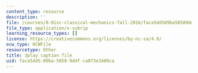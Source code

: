 ```yaml
---
content_type: resource
description: ''
file: /courses/8-01sc-classical-mechanics-fall-2016/faca5dd509ba58509ddfca073e3409ca_flwYlUfw4WU.vtt
file_type: application/x-subrip
learning_resource_types: []
license: https://creativecommons.org/licenses/by-nc-sa/4.0/
ocw_type: OCWFile
resourcetype: Other
title: 3play caption file
uid: faca5dd5-09ba-5850-9ddf-ca073e3409ca
---
```


